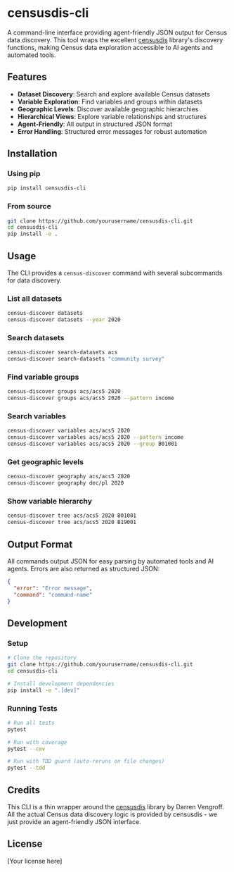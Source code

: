 # censusdis-cli

A command-line interface providing agent-friendly JSON output for Census data discovery. This tool wraps the excellent [censusdis](https://github.com/vengroff/censusdis) library's discovery functions, making Census data exploration accessible to AI agents and automated tools.

## Features

- **Dataset Discovery**: Search and explore available Census datasets
- **Variable Exploration**: Find variables and groups within datasets
- **Geographic Levels**: Discover available geographic hierarchies
- **Hierarchical Views**: Explore variable relationships and structures
- **Agent-Friendly**: All output in structured JSON format
- **Error Handling**: Structured error messages for robust automation

## Installation

### Using pip

```bash
pip install censusdis-cli
```

### From source

```bash
git clone https://github.com/yourusername/censusdis-cli.git
cd censusdis-cli
pip install -e .
```

## Usage

The CLI provides a `census-discover` command with several subcommands for data discovery.

### List all datasets

```bash
census-discover datasets
census-discover datasets --year 2020
```

### Search datasets

```bash
census-discover search-datasets acs
census-discover search-datasets "community survey"
```

### Find variable groups

```bash
census-discover groups acs/acs5 2020
census-discover groups acs/acs5 2020 --pattern income
```

### Search variables

```bash
census-discover variables acs/acs5 2020
census-discover variables acs/acs5 2020 --pattern income
census-discover variables acs/acs5 2020 --group B01001
```

### Get geographic levels

```bash
census-discover geography acs/acs5 2020
census-discover geography dec/pl 2020
```

### Show variable hierarchy

```bash
census-discover tree acs/acs5 2020 B01001
census-discover tree acs/acs5 2020 B19001
```

## Output Format

All commands output JSON for easy parsing by automated tools and AI agents. Errors are also returned as structured JSON:

```json
{
  "error": "Error message",
  "command": "command-name"
}
```

## Development

### Setup

```bash
# Clone the repository
git clone https://github.com/yourusername/censusdis-cli.git
cd censusdis-cli

# Install development dependencies
pip install -e ".[dev]"
```

### Running Tests

```bash
# Run all tests
pytest

# Run with coverage
pytest --cov

# Run with TDD guard (auto-reruns on file changes)
pytest --tdd
```

## Credits

This CLI is a thin wrapper around the [censusdis](https://github.com/vengroff/censusdis) library by Darren Vengroff. All the actual Census data discovery logic is provided by censusdis - we just provide an agent-friendly JSON interface.

## License

[Your license here]
